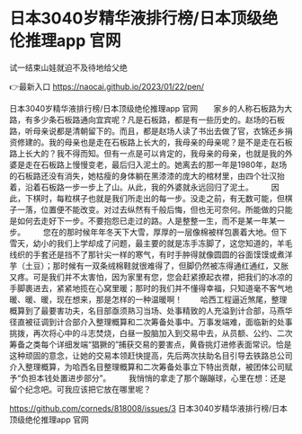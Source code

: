 # 日本3040岁精华液排行榜/日本顶级绝伦推理app 官网
试一结束山娃就迫不及待地给父绝

👉最新入口 https://naocai.github.io/2023/01/22/pen/

日本3040岁精华液排行榜/日本顶级绝伦推理app 官网　　家乡的人称石板路为大路，有多少条石板路通向宜宾呢？凡是石板路，都是有一些历史的。赵场的石板路，听母亲说都是清朝留下的。而且，都是赵场人读了书出去做了官，衣锦还乡捐资修建的。我的母亲也是走在石板路上长大的，我母亲的母亲呢？是不是走在石板路上长大的？我不得而知。但有一点是可以肯定的，我母亲的母亲，也就是我的外婆是走在石板路上慢慢变老，最后归入泥土的。她离去的那一年是1980年，赵场的石板路还没有消失，她枯瘦的身体躺在黑漆漆的庞大的棺材里，由四个壮汉抬着，沿着石板路一步一步上了山。从此，我的外婆就永远回归了泥土。
　　因此，下棋时，每粒棋子也就是我们所走出的每一步。没走之前，有无数可能，但棋子一落，位置便不能改变。对过去纵然有千般后悔，但也无可奈何。所能做的只能是如何去走好下一步。不要抱怨已走过的路。人是整整一生，而不是某一年某一步。
　　您在的那时候年年冬天下大雪，厚厚的一层像棉被样包裹着大地。但下雪天，幼小的我们上学却成了问题，最主要的就是冻手冻脚了，这您知道的，羊毛线织的手套还是挡不了那针尖一样的寒气，有时手肿得就像圆圆的谷面馍馍或煮洋芋（土豆）；那时候有一双条绒棉鞋就很难得了，但脚仍然被冻得通红通红，又胀又疼。可是我们并不太害怕，因为家里有您，您会赶紧撩起衣襟，把我们的冰凉的手脚裹进去，紧紧地揽在心窝里暖；那时的我们并不懂得幸福，只知道毫不客气地暖、暖、暖，现在想来，那是怎样的一种温暖啊！
　　哈西工程逼近煞尾，整理概算到了最要害功夫，名目部亟须熟习当场、处事精致的人充溢到计合部，马燕华径直被征调到计合部介入整理概算和二次筹备处事中。万事发端难，面临新的处事挑拨，再次将心中的斗志焚烧，白昼一股脑加入到交易中去，从员额、公约、二次筹备之类每个详细发端“猖獗的”捕获交易的要害点，黄昏挑灯进修表面常识。恰是这种顽固的意念，让她的交易本领赶快提高，先后两次扶助名目引导去铁路总公司介入整理概算，为哈西名目整理概算和二次筹备处事立下特出贡献，被团体公司赋予“负担本钱处置进步部分”。
　　我悄悄的拿走了那个蹦蹦球，心里在想：还是留个纪念吧。可我应该把它放在哪里呢？

https://github.com/corneds/818008/issues/3
日本3040岁精华液排行榜/日本顶级绝伦推理app 官网
